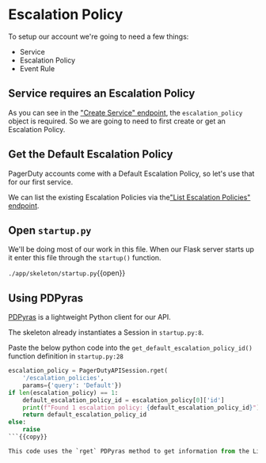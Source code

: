 # Escalation Policy

To setup our account we're going to need a few things:
 - Service
 - Escalation Policy
 - Event Rule

## Service requires an Escalation Policy

As you can see in the ["Create Service" endpoint](https://developer.pagerduty.com/api-reference/reference/REST/openapiv3.json/paths/~1services/post), the `escalation_policy` object is required. So we are going to need to first create or get an Escalation Policy.

## Get the Default Escalation Policy

PagerDuty accounts come with a Default Escalation Policy, so let's use that for our first service.

We can list the existing Escalation Policies via the["List Escalation Policies" endpoint](https://developer.pagerduty.com/api-reference/reference/REST/openapiv3.json/paths/~1escalation_policies/get).

## Open `startup.py`

We'll be doing most of our work in this file. When our Flask server starts up it enter this file through the `startup()` function.

`./app/skeleton/startup.py`{{open}}

## Using PDPyras

[PDPyras](https://github.com/PagerDuty/pdpyras) is a lightweight Python client for our API.

The skeleton already instantiates a Session in `startup.py:8`.

Paste the below python code into the `get_default_escalation_policy_id()` function definition in `startup.py:28`
```python
escalation_policy = PagerDutyAPISession.rget(
    '/escalation_policies',
    params={'query': 'Default'})
if len(escalation_policy) == 1:
    default_escalation_policy_id = escalation_policy[0]['id']
    print(f"Found 1 escalation policy: {default_escalation_policy_id}")
    return default_escalation_policy_id
else:
    raise
```{{copy}}

This code uses the `rget` PDPyras method to get information from the List Escalation Policies endpoint.
